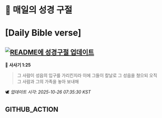 # 🙏 매일의 성경 구절
# [Daily Bible verse]
## [![README에 성경구절 업데이트](https://github.com/DONGSUKA/first_test/actions/workflows/update-readme-bible.yml/badge.svg)](https://github.com/DONGSUKA/first_test/actions/workflows/update-readme-bible.yml)
<!-- START_BIBLE_VERSE -->
📖 **사사기 1:25**
> 그 사람이 성읍의 입구를 가리킨지라 이에 그들이 칼날로 그 성읍을 쳤으되 오직 그 사람과 그의 가족을 놓아 보내매

🕊️ _업데이트 시각: 2025-10-26 07:35:30 KST_
  <!-- END_BIBLE_VERSE -->
## GITHUB_ACTION
